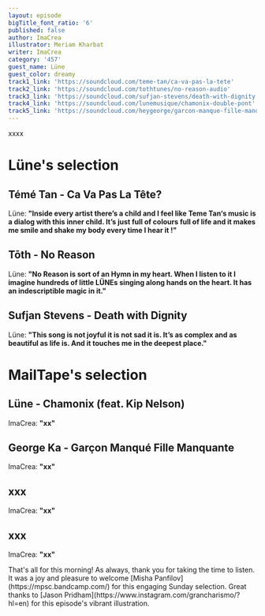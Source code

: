 ```yaml
---
layout: episode
bigTitle_font_ratio: '6'
published: false
author: ImaCrea
illustrator: Meriam Kharbat
writer: ImaCrea
category: '457'
guest_name: Lüne
guest_color: dreamy
track1_link: 'https://soundcloud.com/teme-tan/ca-va-pas-la-tete'
track2_link: 'https://soundcloud.com/tothtunes/no-reason-audio'
track3_link: 'https://soundcloud.com/sufjan-stevens/death-with-dignity'
track4_link: 'https://soundcloud.com/lunemusique/chamonix-double-pont'
track5_link: 'https://soundcloud.com/heygeorge/garcon-manque-fille-manquante'
---
```

<p id="introduction">xxxx
</p>

# Lüne's selection

## Témé Tan - Ca Va Pas La Tête?
Lüne: **"**Inside every artist there’s a child and I feel like Teme Tan‘s music is a dialog with this inner child. It’s just full of colours full of life and it makes me smile and shake my body every time I hear it !**"**

## Tōth - No Reason
Lüne: **"**No Reason is sort of an Hymn in my heart. When I listen to it I imagine hundreds of little LÜNEs singing along hands on the heart. It has an indescriptible magic in it.**"**

## Sufjan Stevens - Death with Dignity
Lüne: **"**This song is not joyful it is not sad it is. It’s as complex and as beautiful as life is. And it touches me in the deepest place.**"**

# MailTape's selection

## Lüne - Chamonix (feat. Kip Nelson)
ImaCrea: **"**xx**"**

## George Ka - Garçon Manqué Fille Manquante 
ImaCrea: **"**xx**"**

## xxx
ImaCrea: **"**xx**"**

## xxx
ImaCrea: **"**xx**"** 

<p id="outroduction">That's all for this morning! As always, thank you for taking the time to listen. It was a joy and pleasure to welcome [Misha Panfilov](https://mpsc.bandcamp.com/) for this engaging Sunday selection. Great thanks to [Jason Pridham](https://www.instagram.com/grancharismo/?hl=en) for this episode's vibrant illustration.
</p>
